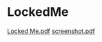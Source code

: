 # LockedMe
[Locked Me.pdf](https://github.com/Prerna-lab/LockedMe/files/8781639/Locked.Me.pdf)
[screenshot.pdf](https://github.com/Prerna-lab/LockedMe/files/8781643/screenshot.pdf)
